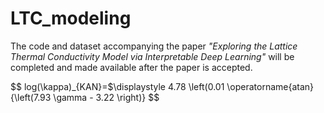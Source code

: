 # LTC_modeling
The code and dataset accompanying the paper *"Exploring the Lattice Thermal Conductivity Model via Interpretable Deep Learning"* will be completed and made available after the paper is accepted.

$$
log(\kappa)_{KAN}=$\displaystyle 4.78 \left(0.01 \operatorname{atan}{\left(7.93 \gamma - 3.22 \right)} 
$$
